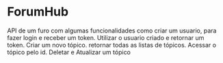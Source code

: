 # ForumHub


API de um furo com algumas funcionalidades como criar um usuario, para fazer login e receber um token. Utilizar  o usuario criado e retornar um token. Criar um novo tópico. retornar todas as listas de tópicos. Acessar o tópico pelo id. Deletar e Atualizar um tópico
